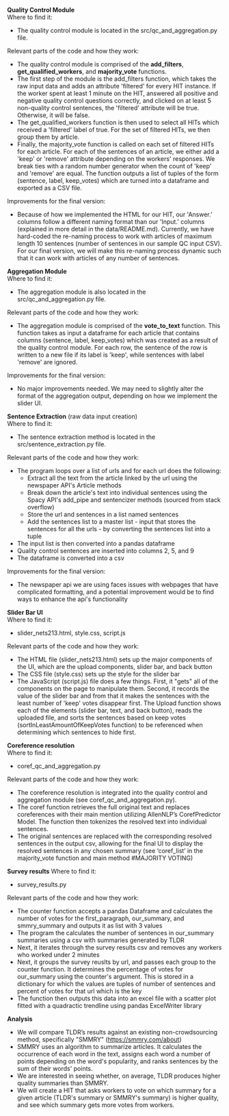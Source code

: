 **Quality Control Module**  
Where to find it:
* The quality control module is located in the src/qc_and_aggregation.py file. 

Relevant parts of the code and how they work:
* The quality control module is comprised of the **add_filters**, **get_qualified_workers**, and **majority_vote** functions. 
* The first step of the module is the add_filters function, which takes the raw input data and adds an attribute 'filtered' for every HIT instance. If the worker spent at least 1 minute on the HIT, answered all positive and negative quality control questions correctly, and clicked on at least 5 non-quality control sentences, the 'filtered' attribute will be true. Otherwise, it will be false. 
* The get_qualified_workers function is then used to select all HITs which received a 'filtered' label of true. For the set of filtered HITs, we then group them by article. 
* Finally, the majority_vote function is called on each set of filtered HITs for each article. For each of the sentences of an article, we either add a 'keep' or 'remove' attribute depending on the workers' responses. We break ties with a random number generator when the count of 'keep' and 'remove' are equal. The function outputs a list of tuples of the form (sentence, label, keep_votes) which are turned into a dataframe and exported as a CSV file. 

Improvements for the final version:
* Because of how we implemented the HTML for our HIT, our 'Answer.' columns follow a different naming format than our 'Input.' columns (explained in more detail in the data/README.md). Currently, we have hard-coded the re-naming process to work with articles of maximum length 10 sentences (number of sentences in our sample QC input CSV). For our final version, we will make this re-naming process dynamic such that it can work with articles of any number of sentences.

**Aggregation Module**  
Where to find it:
* The aggregation module is also located in the src/qc_and_aggregation.py file. 

Relevant parts of the code and how they work:
* The aggregation module is comprised of the **vote_to_text** function. This function takes as input a dataframe for each article that contains columns (sentence, label, keep_votes) which was created as a result of the quality control module. For each row, the sentence of the row is written to a new file if its label is 'keep', while sentences with label 'remove' are ignored.  

Improvements for the final version:
* No major improvements needed. We may need to slightly alter the format of the aggregation output, depending on how we implement the slider UI.

**Sentence Extraction** (raw data input creation)  
Where to find it:  
* The sentence extraction method is located in the src/sentence_extraction.py file.

Relevant parts of the code and how they work:
* The program loops over a list of urls and for each url does the following:
  * Extract all the text from the article linked by the url using the newspaper API's Article methods
  * Break down the article's text into individual sentences using the Spacy API's add_pipe and sentencizer methods (sourced from stack overflow)
  * Store the url and sentences in a list named sentences
  * Add the sentences list to a master list - input that stores the sentences for all the urls - by converting the sentences list into a tuple
 * The input list is then converted into a pandas dataframe
 * Quality control sentences are inserted into columns 2, 5, and 9
 * The dataframe is converted into a csv

Improvements for the final version:
* The newspaper api we are using faces issues with webpages that have complicated formatting, and a potential improvement would be to find ways to enhance the api's functionality

**Slider Bar UI**  
Where to find it:  
* slider_nets213.html, style.css, script.js

Relevant parts of the code and how they work:  
* The HTML file (slider_nets213.html) sets up the major components of the UI, which are the upload components, slider bar, and back button
* The CSS file (style.css) sets up the style for the slider bar
* The JavaScript (script.js) file does a few things. First, it "gets" all of the components on the page to manipulate them. Second, it records the value of the slider bar and from that it makes the sentences with the least number of 'keep' votes disappear first. The Upload function shows each of the elements (slider bar, text, and back button), reads the uploaded file, and sorts the sentences based on keep votes (sortInLeastAmountOfKeepVotes function) to be referenced when determining which sentences to hide first.

**Coreference resolution**  
Where to find it:  
* coref_qc_and_aggregation.py

Relevant parts of the code and how they work:  
* The coreference resolution is integrated into the quality control and aggregation module (see coref_qc_and_aggregation.py).
* The coref function retrieves the full original text and replaces coreferences with their main mention utilizing AllenNLP’s CorefPredictor Model. The function then tokenizes the resolved text into individual sentences.
* The original sentences are replaced with the corresponding resolved sentences in the output csv, allowing for the final UI to display the resolved sentences in any chosen summary (see ‘coref_list’ in the majority_vote function and main method #MAJORITY VOTING)

**Survey results**
Where to find it:
* survey_results.py

Relevant parts of the code and how they work:
* The counter function accepts a pandas Dataframe and calculates the number of votes for the first_paragraph, our_summary, and smmry_summary and outputs it
as list with 3 values
* The program the calculates the number of sentences in our_summary summaries using a csv with summaries generated by TLDR
* Next, it iterates through the survey results csv and removes any workers who worked under 2 minutes
* Next, it groups the survey reuslts by url, and passes each group to the counter function. It determines the percentage of votes for our_summary using the
counter's argument. This is stored in a dictionary for which the values are tuples of number of sentences and percent of votes for that url which is the key
* The function then outputs this data into an excel file with a scatter plot fitted with a quadractic trendline using pandas ExcelWriter library


**Analysis**  
* We will compare TLDR’s results against an existing non-crowdsourcing method, specifically "SMMRY" (https://smmry.com/about)
* SMMRY uses an algorithm to summarize articles. It calculates the occurrence of each word in the text, assigns each word a number of points depending on the word's popularity, and ranks sentences by the sum of their words' points.
* We are interested in seeing whether, on average, TLDR produces higher quality summaries than SMMRY.
* We will create a HIT that asks workers to vote on which summary for a given article (TLDR's summary or SMMRY's summary) is higher quality, and see which summary gets more votes from workers.
